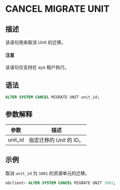 # CANCEL MIGRATE UNIT

## 描述

该语句用来取消 Unit 的迁移。

  <main id="notice" type='notice'>
    <h4>注意</h4>
    <p>该语句仅支持在 sys 租户执行。</p>
  </main>

## 语法

```sql
ALTER SYSTEM CANCEL MIGRATE UNIT unit_id;
```

## 参数解释

| **参数**  |      **描述**      |
|---------|------------------|
| unit_id | 指定迁移的 Unit 的 ID。 |

## 示例

取消 `unit_id` 为 `1001` 的资源单元的迁移。

```sql
obclient> ALTER SYSTEM CANCEL MIGRATE UNIT 1001;
```
